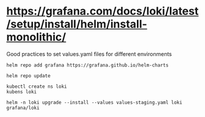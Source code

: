 # https://grafana.com/docs/loki/latest/setup/install/helm/install-monolithic/

Good practices to set values.yaml files for different environments

```
helm repo add grafana https://grafana.github.io/helm-charts

helm repo update

kubectl create ns loki
kubens loki

helm -n loki upgrade --install --values values-staging.yaml loki grafana/loki

